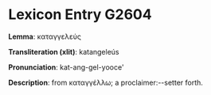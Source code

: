# Lexicon Entry G2604

**Lemma**: καταγγελεύς

**Transliteration (xlit)**: katangeleús

**Pronunciation**: kat-ang-gel-yooce'

**Description**:
from καταγγέλλω; a proclaimer:--setter forth.
